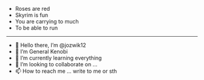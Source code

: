- Roses are red
- Skyrim is fun
- You are carrying to much
- To be able to run

*********************************

- 👋 Hello there, I’m @jozwik12
- 👀 I’m General Kenobi
- 🌱 I’m currently learning everything
- 💞️ I’m looking to collaborate on ...
- 📫 How to reach me ... write to me or sth

<!---
jozwik12/jozwik12 is a ✨ special ✨ repository because its `README.md` (this file) appears on your GitHub profile.
You can click the Preview link to take a look at your changes.
--->
